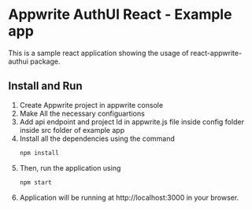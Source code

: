 # Appwrite AuthUI React - Example app

This is a sample react application showing the usage of react-appwrite-authui package.

## Install and Run

1. Create Appwrite project in appwrite console
2. Make All the necessary configuartions
3. Add api endpoint and project Id in appwrite.js file inside config folder inside src folder of example app
4. Install all the dependencies using the command
    ```bash
    npm install
   ```
5. Then, run the application using 
    ```bash
    npm start
    ```
6. Application will be running at http://localhost:3000 in your browser.